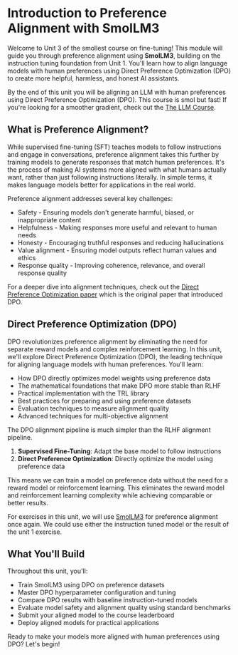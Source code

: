 # Introduction to Preference Alignment with SmolLM3

Welcome to Unit 3 of the smollest course on fine-tuning! This module will guide you through preference alignment using **SmolLM3**, building on the instruction tuning foundation from Unit 1. You'll learn how to align language models with human preferences using Direct Preference Optimization (DPO) to create more helpful, harmless, and honest AI assistants.

<Tip>

By the end of this unit you will be aligning an LLM with human preferences using Direct Preference Optimization (DPO). This course is smol but fast! If you're looking for a smoother gradient, check out the [The LLM Course](https://huggingface.co/learn/llm-course/chapter1/1).

</Tip>

## What is Preference Alignment?

While supervised fine-tuning (SFT) teaches models to follow instructions and engage in conversations, preference alignment takes this further by training models to generate responses that match human preferences. It's the process of making AI systems more aligned with what humans actually want, rather than just following instructions literally. In simple terms, it makes language models better for applications in the real world.

Preference alignment addresses several key challenges:

- Safety - Ensuring models don't generate harmful, biased, or inappropriate content
- Helpfulness - Making responses more useful and relevant to human needs
- Honesty - Encouraging truthful responses and reducing hallucinations
- Value alignment - Ensuring model outputs reflect human values and ethics
- Response quality - Improving coherence, relevance, and overall response quality

<Tip>

For a deeper dive into alignment techniques, check out the [Direct Preference Optimization paper](https://huggingface.co/papers/2305.18290) which is the original paper that introduced DPO.

</Tip>

## Direct Preference Optimization (DPO)

DPO revolutionizes preference alignment by eliminating the need for separate reward models and complex reinforcement learning. In this unit, we'll explore Direct Preference Optimization (DPO), the leading technique for aligning language models with human preferences.  You'll learn:

- How DPO directly optimizes model weights using preference data
- The mathematical foundations that make DPO more stable than RLHF
- Practical implementation with the TRL library
- Best practices for preparing and using preference datasets
- Evaluation techniques to measure alignment quality
- Advanced techniques for multi-objective alignment

The DPO alignment pipeline is much simpler than the RLHF alignment pipeline.

1. **Supervised Fine-Tuning**: Adapt the base model to follow instructions
2. **Direct Preference Optimization**: Directly optimize the model using preference data

This means we can train a model on preference data without the need for a reward model or reinforcement learning. This eliminates the reward model and reinforcement learning complexity while achieving comparable or better results.

For exercises in this unit, we will use [SmolLM3](https://hf.co/blog/smollm3) for preference alignment once again. We could use either the instruction tuned model or the result of the unit 1 exercise.

## What You'll Build

Throughout this unit, you'll:

- Train SmolLM3 using DPO on preference datasets
- Master DPO hyperparameter configuration and tuning
- Compare DPO results with baseline instruction-tuned models
- Evaluate model safety and alignment quality using standard benchmarks
- Submit your aligned model to the course leaderboard
- Deploy aligned models for practical applications

Ready to make your models more aligned with human preferences using DPO? Let's begin!